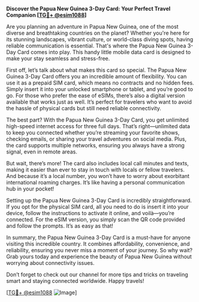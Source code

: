 **Discover the Papua New Guinea 3-Day Card: Your Perfect Travel Companion [[TG💪+ @esim1088](https://t.me/s/esim1088)]**

Are you planning an adventure in Papua New Guinea, one of the most diverse and breathtaking countries on the planet? Whether you're here for its stunning landscapes, vibrant culture, or world-class diving spots, having reliable communication is essential. That's where the Papua New Guinea 3-Day Card comes into play. This handy little mobile data card is designed to make your stay seamless and stress-free.

First off, let’s talk about what makes this card so special. The Papua New Guinea 3-Day Card offers you an incredible amount of flexibility. You can use it as a prepaid SIM card, which means no contracts and no hidden fees. Simply insert it into your unlocked smartphone or tablet, and you’re good to go. For those who prefer the ease of eSIMs, there’s also a digital version available that works just as well. It’s perfect for travelers who want to avoid the hassle of physical cards but still need reliable connectivity.

The best part? With the Papua New Guinea 3-Day Card, you get unlimited high-speed internet access for three full days. That’s right—unlimited data to keep you connected whether you’re streaming your favorite shows, checking emails, or sharing your travel adventures on social media. Plus, the card supports multiple networks, ensuring you always have a strong signal, even in remote areas.

But wait, there’s more! The card also includes local call minutes and texts, making it easier than ever to stay in touch with locals or fellow travelers. And because it’s a local number, you won’t have to worry about exorbitant international roaming charges. It’s like having a personal communication hub in your pocket!

Setting up the Papua New Guinea 3-Day Card is incredibly straightforward. If you opt for the physical SIM card, all you need to do is insert it into your device, follow the instructions to activate it online, and voilà—you’re connected. For the eSIM version, you simply scan the QR code provided and follow the prompts. It’s as easy as that!

In summary, the Papua New Guinea 3-Day Card is a must-have for anyone visiting this incredible country. It combines affordability, convenience, and reliability, ensuring you never miss a moment of your journey. So why wait? Grab yours today and experience the beauty of Papua New Guinea without worrying about connectivity issues.

Don’t forget to check out our channel for more tips and tricks on traveling smart and staying connected worldwide. Happy travels! 

[[TG💪+ @esim1088](https://t.me/s/esim1088) ![Image](https://i.postimg.cc/Y0z9fWf4/image.png)]